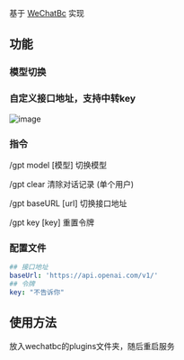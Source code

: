 基于 [WeChatBc](https://github.com/meteorOSS/WeChatBc) 实现

## 功能

### 模型切换

### 自定义接口地址，支持中转key

![image](https://github.com/meteorOSS/wechat-gpt/assets/61687266/f07a3725-b2a8-450f-aa6c-2fe24ac4b7e0)



### 指令

/gpt model [模型] 切换模型

/gpt clear 清除对话记录 (单个用户)

/gpt baseURL [url] 切换接口地址

/gpt key [key] 重置令牌

### 配置文件

``` yaml
## 接口地址
baseUrl: 'https://api.openai.com/v1/'
## 令牌
key: "不告诉你"
```

## 使用方法
放入wechatbc的plugins文件夹，随后重启服务
